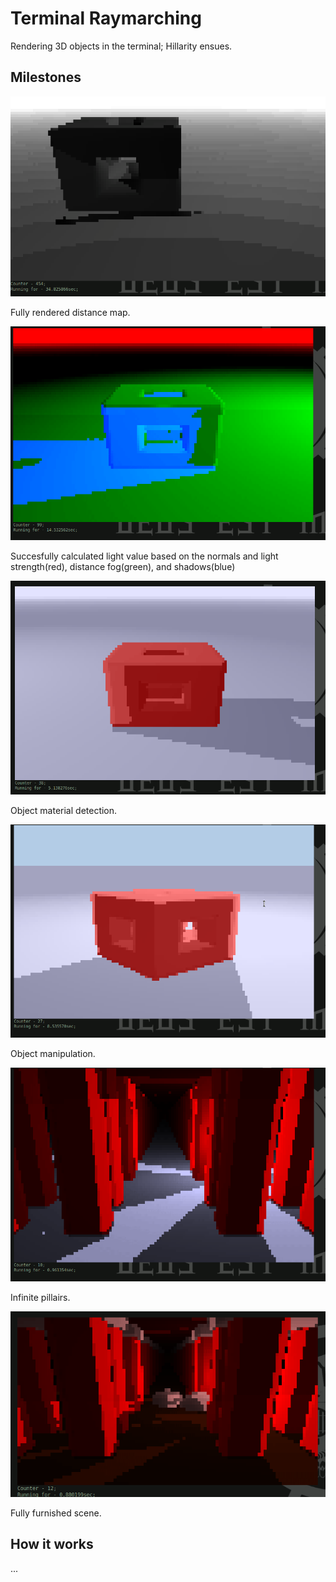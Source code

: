# Terminal Raymarching
Rendering 3D objects in the terminal; Hillarity ensues.

## Milestones
![Box Frame](./gifs/TR-cube.gif)

Fully rendered distance map.

![The pre-render](./gifs/TR-rendering.gif)

Succesfully calculated light value based on the normals and light strength(red), distance fog(green), and shadows(blue)

![The Box As Intended](./gifs/TR-full_color.gif)

Object material detection.

![Rotation](./gifs/TR-cube_rotation.gif)

Object manipulation.

![Spooky Hallway](./gifs/TR-infinite_hallway.gif)

Infinite pillairs.

![Final](./gifs/TR-final.gif)

Fully furnished scene.

## How it works
...
